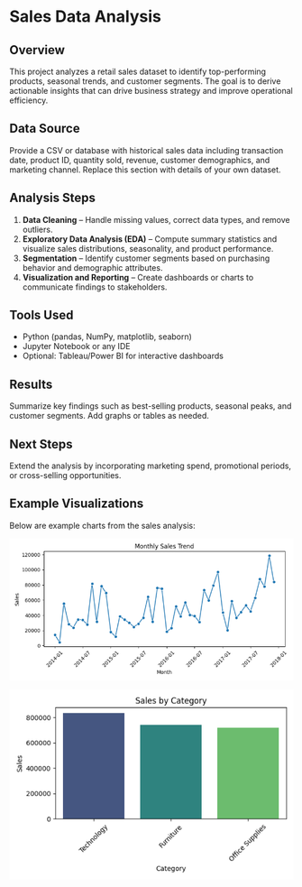 # Sales Data Analysis

## Overview

This project analyzes a retail sales dataset to identify top-performing products, seasonal trends, and customer segments. The goal is to derive actionable insights that can drive business strategy and improve operational efficiency.

## Data Source

Provide a CSV or database with historical sales data including transaction date, product ID, quantity sold, revenue, customer demographics, and marketing channel. Replace this section with details of your own dataset.

## Analysis Steps

1. **Data Cleaning** – Handle missing values, correct data types, and remove outliers.
2. **Exploratory Data Analysis (EDA)** – Compute summary statistics and visualize sales distributions, seasonality, and product performance.
3. **Segmentation** – Identify customer segments based on purchasing behavior and demographic attributes.
4. **Visualization and Reporting** – Create dashboards or charts to communicate findings to stakeholders.

## Tools Used

- Python (pandas, NumPy, matplotlib, seaborn)
- Jupyter Notebook or any IDE
- Optional: Tableau/Power BI for interactive dashboards

## Results

Summarize key findings such as best-selling products, seasonal peaks, and customer segments. Add graphs or tables as needed.

## Next Steps

Extend the analysis by incorporating marketing spend, promotional periods, or cross-selling opportunities.


## Example Visualizations

Below are example charts from the sales analysis:

![Monthly Sales Trend](../assets/images/monthly_sales_trend.png)

![Category Sales](../assets/images/category_sales.png)
